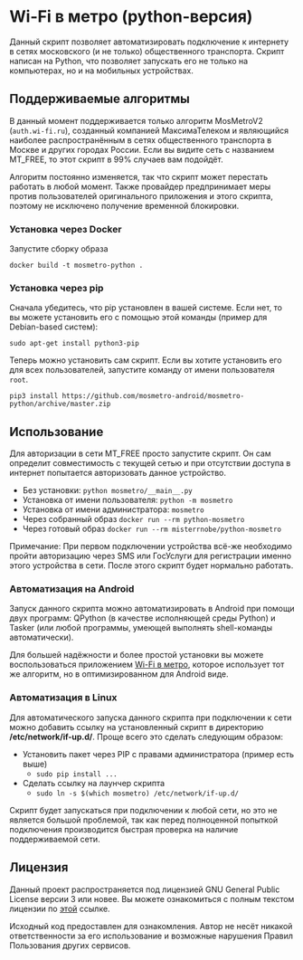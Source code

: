 # Wi-Fi в метро (python-версия)

Данный скрипт позволяет автоматизировать подключение к интернету в сетях московского (и не только) общественного транспорта. Скрипт написан на Python, что позволяет запускать его не только на компьютерах, но и на мобильных устройствах.

## Поддерживаемые алгоритмы

В данный момент поддерживается только алгоритм MosMetroV2 (`auth.wi-fi.ru`), созданный компанией МаксимаТелеком и являющийся наиболее распространённым в сетях общественного транспорта в Москве и других городах России. Если вы видите сеть с названием MT_FREE, то этот скрипт в 99% случаев вам подойдёт.

Алгоритм постоянно изменяется, так что скрипт может перестать работать в любой момент. Также провайдер предпринимает меры против пользователей оригинального приложения и этого скрипта, поэтому не исключено получение временной блокировки.

### Установка через Docker

Запустите сборку образа
```shell
docker build -t mosmetro-python .
```

### Установка через pip

Сначала убедитесь, что pip установлен в вашей системе. Если нет, то вы можете установить его с помощью этой команды (пример для Debian-based систем):

```
sudo apt-get install python3-pip
```

Теперь можно установить сам скрипт. Если вы хотите установить его для всех пользователей, запустите команду от имени пользователя `root`.

```
pip3 install https://github.com/mosmetro-android/mosmetro-python/archive/master.zip
```

## Использование

Для авторизации в сети MT_FREE просто запустите скрипт. Он сам определит совместимость с текущей сетью и при отсутствии доступа в интернет попытается авторизовать данное устройство.

* Без установки: `python mosmetro/__main__.py`
* Установка от имени пользователя: `python -m mosmetro`
* Установка от имени администратора: `mosmetro`
* Через собранный образ `docker run --rm python-mosmetro`
* Через готовый образ `docker run --rm misterrnobe/python-mosmetro`

Примечание: При первом подключении устройства всё-же необходимо пройти авторизацию через SMS или ГосУслуги для регистрации именно этого устройства в сети. После этого скрипт будет нормально работать.

### Автоматизация на Android

Запуск данного скрипта можно автоматизировать в Android при помощи двух программ: QPython (в качестве исполняющей среды Python) и Tasker (или любой программы, умеющей выполнять shell-команды автоматически).

Для большей надёжности и более простой установки вы можете воспользоваться приложением [Wi-Fi в метро](https://github.com/mosmetro-android/mosmetro-android), которое использует тот же алгоритм, но в оптимизированном для Android виде.

### Автоматизация в Linux

Для автоматического запуска данного скрипта при подключении к сети можно добавить ссылку на установленный скрипт в директорию **/etc/network/if-up.d/**. Проще всего это сделать следующим образом:

* Установить пакет через PIP с правами администратора (пример есть выше)
    * `sudo pip install ...`
* Сделать ссылку на лаунчер скрипта
    * `sudo ln -s $(which mosmetro) /etc/network/if-up.d/`

Скрипт будет запускаться при подключении к любой сети, но это не является большой проблемой, так как перед полноценной попыткой подключения производится быстрая проверка на наличие поддерживаемой сети.

## Лицензия

Данный проект распространяется под лицензией GNU General Public License версии 3 или новее. Вы можете ознакомиться с полным текстом лицензии по [этой](./LICENSE) ссылке.

Исходный код предоставлен для ознакомления. Автор не несёт никакой ответственности за его использование и возможные нарушения Правил Пользования других сервисов.
